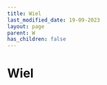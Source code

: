 ```yaml
---
title: Wiel
last_modified_date: 19-09-2023
layout: page
parent: W
has_children: false
---
```


Wiel
====

